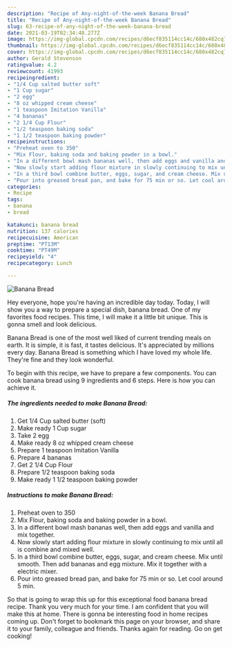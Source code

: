 ```yaml
---
description: "Recipe of Any-night-of-the-week Banana Bread"
title: "Recipe of Any-night-of-the-week Banana Bread"
slug: 63-recipe-of-any-night-of-the-week-banana-bread
date: 2021-03-19T02:34:48.277Z
image: https://img-global.cpcdn.com/recipes/d6ecf835114cc14c/680x482cq70/banana-bread-recipe-main-photo.jpg
thumbnail: https://img-global.cpcdn.com/recipes/d6ecf835114cc14c/680x482cq70/banana-bread-recipe-main-photo.jpg
cover: https://img-global.cpcdn.com/recipes/d6ecf835114cc14c/680x482cq70/banana-bread-recipe-main-photo.jpg
author: Gerald Stevenson
ratingvalue: 4.2
reviewcount: 41993
recipeingredient:
- "1/4 Cup salted butter soft"
- "1 Cup sugar"
- "2 egg"
- "8 oz whipped cream cheese"
- "1 teaspoon Imitation Vanilla"
- "4 bananas"
- "2 1/4 Cup Flour"
- "1/2 teaspoon baking soda"
- "1 1/2 teaspoon baking powder"
recipeinstructions:
- "Preheat oven to 350"
- "Mix Flour, baking soda and baking powder in a bowl."
- "In a different bowl mash bananas well, then add eggs and vanilla and mix together."
- "Now slowly start adding flour mixture in slowly continuing to mix until all is combine and mixed well."
- "In a third bowl combine butter, eggs, sugar, and cream cheese. Mix until smooth. Then add bananas and egg mixture. Mix it together with a electric mixer."
- "Pour into greased bread pan, and bake for 75 min or so. Let cool around 5 min."
categories:
- Recipe
tags:
- banana
- bread

katakunci: banana bread 
nutrition: 137 calories
recipecuisine: American
preptime: "PT13M"
cooktime: "PT49M"
recipeyield: "4"
recipecategory: Lunch

---
```



![Banana Bread](https://img-global.cpcdn.com/recipes/d6ecf835114cc14c/680x482cq70/banana-bread-recipe-main-photo.jpg)

Hey everyone, hope you're having an incredible day today. Today, I will show you a way to prepare a special dish, banana bread. One of my favorites food recipes. This time, I will make it a little bit unique. This is gonna smell and look delicious.



Banana Bread is one of the most well liked of current trending meals on earth. It is simple, it is fast, it tastes delicious. It's appreciated by millions every day. Banana Bread is something which I have loved my whole life. They're fine and they look wonderful.


To begin with this recipe, we have to prepare a few components. You can cook banana bread using 9 ingredients and 6 steps. Here is how you can achieve it.

<!--inarticleads1-->

##### The ingredients needed to make Banana Bread:

1. Get 1/4 Cup salted butter (soft)
1. Make ready 1 Cup sugar
1. Take 2 egg
1. Make ready 8 oz whipped cream cheese
1. Prepare 1 teaspoon Imitation Vanilla
1. Prepare 4 bananas
1. Get 2 1/4 Cup Flour
1. Prepare 1/2 teaspoon baking soda
1. Make ready 1 1/2 teaspoon baking powder




<!--inarticleads2-->

##### Instructions to make Banana Bread:

1. Preheat oven to 350
1. Mix Flour, baking soda and baking powder in a bowl.
1. In a different bowl mash bananas well, then add eggs and vanilla and mix together.
1. Now slowly start adding flour mixture in slowly continuing to mix until all is combine and mixed well.
1. In a third bowl combine butter, eggs, sugar, and cream cheese. Mix until smooth. Then add bananas and egg mixture. Mix it together with a electric mixer.
1. Pour into greased bread pan, and bake for 75 min or so. Let cool around 5 min.




So that is going to wrap this up for this exceptional food banana bread recipe. Thank you very much for your time. I am confident that you will make this at home. There is gonna be interesting food in home recipes coming up. Don't forget to bookmark this page on your browser, and share it to your family, colleague and friends. Thanks again for reading. Go on get cooking!
